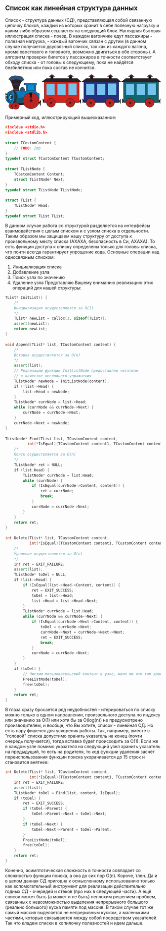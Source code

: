
## Список как линейная структура данных
Список - структура данных (СД), представляющая собой связанную цепочку блоков, каждый из которых хранит в себе полезную нагрузку и каким-либо образом ссылается на следующий блок. Наглядная бытовая иллюстрация списка - поезд. В каждом вагончике едут пассажиры - полезная нагрузка, - каждый вагончик связан с другим (в данном случае получается двусвязный список, так как из каждого вагона, кроме хвостового и головного, возможно двигаться в обе стороны). А алгоритм проверки билетов у пассажиров в точности соответствует обходу списка - от головы к следующему, пока не найдётся безбилетник или пока состав не кончится. 
<p align="center">
<img src="images/train.png " alt="Аналогия устройства списка" title="Паровозик из Ромашкова">
</p>

Примерный код, иллюстрирующий вышесказанное:
```c++
#incldue <stdio.h>
#incldue <stdlib.h>

struct TCostomContent {
	// TODO: Imp
}
typedef struct TCustomContent TCustomContent;

struct TListNode {
	TCostomContent Content;
	struct TListNode* Next;
}
typedef struct TListNode TListNode;

struct TList {
	TListNode* Head;
}
typedef struct TList TList;
```
В данном случае работа со структурой разделяется на интерфейсы взаимодействия с целым списком и с узлом списка в отдельности. Таким образом мы защищаем нашу структуру от доступа к произвольному месту списка (АХАХА, безопасность в Си, АХАХА). То есть функции доступа к списку определены только для головы списка, что почти всегда гарантирует упрощение кода. 
Основные операции над односвязным списком: 
1. Инициализация списка
2. Добавление  узла
3.  Поиск узла по значению
4. Удаление узла
Представляю Вашему вниманию реализацию этих операций для нашей структуры:
```c++
TList* InitList() {
	/*
	Инициализация осуществляется за O(1)
	*/
	TList* newList = calloc(1, sizeof(TList));
	assert(newList);
	return newList;
}

void Append(TList* list, TCustomContent content) {
	/*
	Вставка осуществляется за O(n)
	*/
	assert(list);
	// Реализацию функции InitListNode предоставляю читателю
	// в качестве несложного упражнения
	TListNode* newNode = InitListNode(content);
	if (!list->Head) {
		list->Head = newNode;
	}
	TListNode* currNode = list->Head;
	while (currNode && currNode->Next) {
		currNode = currNode->Next;
	}	
	currNode->Next = newNode;
}

TListNode* Find(TList list, TCustomContent content, 
		  int(*IsEqual)(TCustomContent content1, TCustomContent content2)) {
	/*
	Поиск осуществляется за O(n)
	*/
	TListNode* ret = NULL;
	if (list.Head) {
		TListNode* currNode = list.Head;
		while (currNode) {
			if (IsEqual(currNode->Content, content)) {
				ret = currNode;
				break;
			}
			currNode = currNode->Next;
		}
	}
	return ret;
}

int Delete(TList* list, TCustomContent content,  
		   int(*IsEqual)(TCustomContent content1, TCustomContent content2)) {
	/*
	Удаление осуществляется за O(n)
	*/
	int ret = EXIT_FAILURE;
	assert(list);
	TListNode* toDel = NULL;
	if (list->Head) {
		if (IsEqual(list->Head->Content, content)) {
			ret = EXIT_SUCCESS;
			toDel = list->Head;
			list->Head = list->Head->Next;
		}
		TListNode* currNode = list.Head;
		while (currNode && currNode->Next) {
			if (IsEqual(currNode->Next->Content, content)) {
				toDel = currNode->Next;
				currNode->Next = currNode->Next->Next;
				ret = EXIT_SUCCESS;
				break;
			}
			currNode = currNode->Next;
		}
	}
	if (toDel) {
		// Чистим пользовательский контент в узле, мало ли что там хранится 
		FreeListNode(toDel);
		free(toDel);
	}
	return ret;
}
```

В глаза сразу бросается ряд неудобностей - итерироваться по списку можно только в одном направлении, произвольного доступа по индексу или значению за O(1) или хотя бы за O(log(n)) не предусмотрено производителем, и вообще, что Вы хотите, список - линейная СД. Но есть пару фишечек для ускорения работы. Так, например, вместе с "головой" списка допустимо хранить указатель на конец (почти очередь получается), тогда вставка будет происходить за O(1). Если же в каждом узле помимо указателя на следующий узел хранить указатель на предыдущий, то есть на родителя, то код функции удаления засчёт переиспользования функции поиска укорачивается до 15 строк и становится внятнее:
```c++
int Delete(TList* list, TCustomContent content,
           int(*IsEqual)(TCustomContent content1, TCustomContent content2)) {
	int ret = EXIT_FAILURE;
	assert(list);
	TListNode* toDel = Find(list, content, IsEqual);
	if (toDel) {
		ret = EXIT_SUCCESS;
		if (toDel->Parent) {
			toDel->Parent->Next = toDel->Next; 
		}
		if (toDel->Next) {
			toDel->Next->Parent = toDel->Parent;
		}
		FreeListNode(toDel);
		free(toDel);
	}
	return ret;	
}
```
Конечно, асимптотическая сложность в точности совпадает со сложностью функции поиска, а она до сих пор O(n). Короче, тлен. Да и в целом данная СД пригодна к осмысленному использованию только как вспомогательный инструмент для реализации действительно годных СД - очередей и стеков (про них в следующей части). А ещё список может быть (а может и не быть) неплохим решением проблем, связанных с невозможностью выделения непрерывного большого (реально большого) куска памяти под массив. В таком случае тот же самый массив выделяется не непрерывным куском, а маленькими частями, которые связываются между собой посредством указателей. Так что кладем списки в копилочку полезностей и идем дальше.